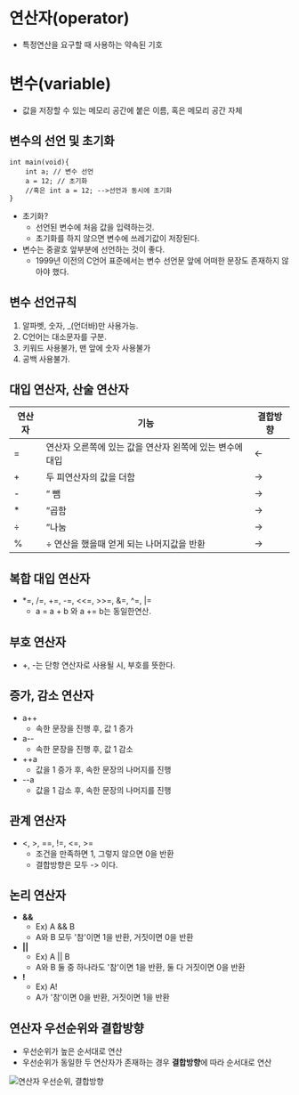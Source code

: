 # 연산자(operator)
- 특정연산을 요구할 때 사용하는 약속된 기호

# 변수(variable)
- 값을 저장할 수 있는 메모리 공간에 붙은 이름, 혹은 메모리 공간 자체

## 변수의 선언 및 초기화
    int main(void){
        int a; // 변수 선언
        a = 12; // 초기화
        //혹은 int a = 12; -->선언과 동시에 초기화
    }
- 초기화?
    - 선언된 변수에 처음 값을 입력하는것.
    - 초기화를 하지 않으면 변수에 쓰레기값이 저장된다.
- 변수는 중괄호 앞부분에 선언하는 것이 좋다.
    - 1999년 이전의 C언어 표준에서는 변수 선언문 앞에 어떠한 문장도 존재하지 않아야 했다.

## 변수 선언규칙
1. 알파벳, 숫자, _(언더바)만 사용가능.
2. C언어는 대소문자를 구분.
3. 키워드 사용불가, 맨 앞에 숫자 사용불가
4. 공백 사용불가.

## 대입 연산자, 산술 연산자
|연산자|기능|결합방향|
|---|---|---|
|=|연산자 오른쪽에 있는 값을 연산자 왼쪽에 있는 변수에 대입|<-|
|+|두 피연산자의 값을 더함|->|
|-|          ”      뺌|->|
|*|”곱함|->|
|÷|”나눔|->|
|%|÷ 연산을 했을때 얻게 되는 나머지값을 반환|->|

## 복합 대입 연산자
- *=, /=, +=, -=, <<=, >>=, &=, ^=, |=
    - a = a + b 와 a += b는 동일한연산.

## 부호 연산자
- +, -는 단항 연산자로 사용될 시, 부호를 뜻한다.

## 증가, 감소 연산자
- a++
    - 속한 문장을 진행 후, 값 1 증가
- a--
    - 속한 문장을 진행 후, 값 1 감소
- ++a
    - 값을 1 증가 후, 속한 문장의 나머지를 진행
- --a
    - 값을 1 감소 후, 속한 문장의 나머지를 진행


## 관계 연산자
- <, >, ==, !=, <=, >=
    - 조건을 만족하면 1, 그렇지 않으면 0을 반환
    - 결합방향은 모두 -> 이다.

## 논리 연산자
- **&&**
    - Ex) A && B
    - A와 B 모두 '참'이면 1을 반환, 거짓이면 0을 반환
- **||**
    - Ex) A || B
    - A와 B 둘 중 하나라도 '참'이면 1을 반환, 둘 다 거짓이면 0을 반환
- **!**
    - Ex) A!
    - A가 '참'이면 0을 반환, 거짓이면 1을 반환
    
## 연산자 우선순위와 결합방향
- 우선순위가 높은 순서대로 연산
- 우선순위가 동일한 두 연산자가 존재하는 경우 **결합방향**에 따라 순서대로 연산


![연산자 우선순위, 결합방향](https://t1.daumcdn.net/cfile/tistory/12238E474E9070EA09)





